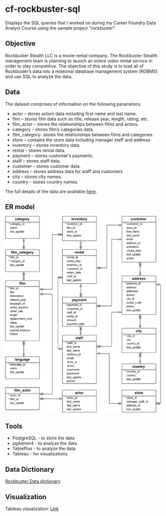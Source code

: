# cf-rockbuster-sql

Displays the SQL queries that I worked on during my Career Foundry Data Analyst Course using the sample project "rockbuster".

## Objective
<!--  ![instacart logo](https://github.com/humeranoor/cf-instacart/blob/main/instacart-logo.jpg) -->

Rockbuster Stealth LLC is a movie rental company. The Rockbuster Stealth management team is planning to launch an online video rental service in order to stay competitive. The objective of this study is to load all of Rockbuster’s data into a relational database management system (RDBMS) and use SQL to analyze the data.

## Data
The dataset comprises of information on the following parameters:

- actor – stores actors data including first name and last name.
- film – stores film data such as title, release year, length, rating, etc.
- film_actor – stores the relationships between films and actors.
- category – stores film’s categories data.
- film_category- stores the relationships between films and categories.
- store – contains the store data including manager staff and address.
- inventory – stores inventory data.
- rental – stores rental data.
- payment – stores customer’s payments.
- staff – stores staff data.
- customer – stores customer data.
- address – stores address data for staff and customers
- city – stores city names.
- country – stores country names.

The full details of the data are available [here](https://www.postgresqltutorial.com/wp-content/uploads/2019/05/dvdrental.zip).

## ER model
![ER model](https://github.com/Voorman/cf-rockbuster-sql/blob/2c92847f93d3fb855d56621a58055705f854bc32/dvd-rental-sample-database-diagram.png)


## Tools
- PostgreSQL - to store the data
- pgAdmin4 - to analyze the data
- TablePlus - to analyze the data
- Tableau - for visualizations

## Data Dictionary

[Rockbuster Data dictionary](https://github.com/Voorman/cf-rockbuster-sql/blob/9998d26563ffa89694c0714a1bfb3bdc024a4042/data-dictionary/Rockbuster_Data_Dictionary.pdf)



## Visualization
Tableau visualization: [Link](https://public.tableau.com/app/profile/i3370/viz/ROCKBUSTERSTEALTHLLCSalesAnalysis-Presentation/DashboardSalesAnalysis?publish=yes)
